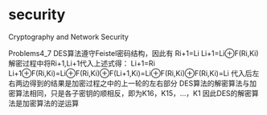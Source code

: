 # security
Cryptography and Network Security

Problems4_7
DES算法遵守Feistel密码结构，因此有
Ri+1=Li
Li+1=Li⊕F(Ri,Ki)
解密过程中将Ri+1,Li+1代入上述式得：
Li+1=Ri
Li+1⊕F(Ri,Ki)=Li⊕F(Ri,Ki)⊕F(Li+1,Ki)=Li⊕F(Ri,Ki)⊕F(Ri,Ki)=Li
代入后左右两边得到的结果是加密过程之中的上一轮的左右部分
DES算法的解密算法与加密算法相同，只是各子密钥的顺相反，即为K16，K15，…，K1
因此DES的解密算法是加密算法的逆运算
